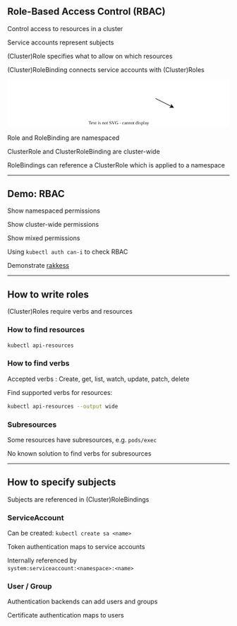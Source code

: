 ## Role-Based Access Control (RBAC)

Control access to resources in a cluster [](https://kubernetes.io/docs/reference/access-authn-authz/rbac/)

Service accounts represent subjects

(Cluster)Role specifies what to allow on which resources

(Cluster)RoleBinding connects service accounts with (Cluster)Roles

![](120_kubernetes/rbac/rbac.drawio.svg) <!-- .element: style="width: 65%; margin-top: 0.5em; margin-bottom: 0.5em;" -->

Role and RoleBinding are namespaced

ClusterRole and ClusterRoleBinding are cluster-wide

RoleBindings can reference a ClusterRole which is applied to a namespace

---

## Demo: RBAC [<i class="fa fa-comment-code"></i>](https://github.com/nicholasdille/container-slides/blob/master/120_kubernetes/rbac/rbac.demo "rbac.demo")

Show namespaced permissions

Show cluster-wide permissions

Show mixed permissions

Using `kubectl auth can-i` to check RBAC [](https://kubernetes.io/docs/reference/access-authn-authz/authorization/#checking-api-access)

Demonstrate [rakkess](https://github.com/corneliusweig/rakkess) [<i class="fa fa-comment-code"></i>](https://github.com/nicholasdille/container-slides/blob/master/120_kubernetes/rbac/rakkess.demo "rakkess.demo")

---

## How to write roles

(Cluster)Roles require verbs and resources

### How to find resources

```bash
kubectl api-resources
```

### How to find verbs

Accepted verbs [](https://kubernetes.io/docs/reference/access-authn-authz/authorization/#determine-the-request-verb): Create, get, list, watch, update, patch, delete

Find supported verbs for resources:

```bash
kubectl api-resources --output wide
```

### Subresources

Some resources have subresources, e.g. `pods/exec`

No known solution to find verbs for subresources

---

## How to specify subjects

Subjects [](https://kubernetes.io/docs/reference/access-authn-authz/rbac/#referring-to-subjects) are referenced in (Cluster)RoleBindings

### ServiceAccount

Can be created: `kubectl create sa <name>`

Token authentication maps to service accounts

Internally referenced by<br/>`system:serviceaccount:<namespace>:<name>`

### User / Group

Authentication backends can add users and groups

Certificate authentication maps to users